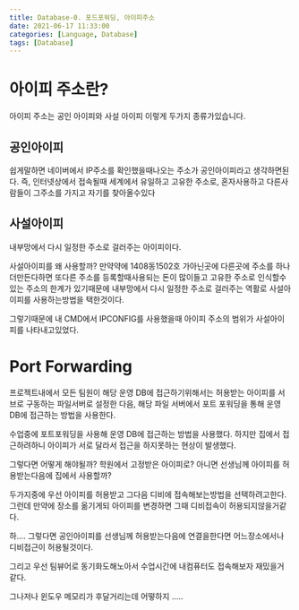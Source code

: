 ```yaml
---
title: Database-0. 포드포워딩, 아이피주소
date: 2021-06-17 11:33:00
categories: [Language, Database]
tags: [Database]
---
```


# 아이피 주소란?

아이피 주소는 공인 아이피와 사설 아이피 이렇게 두가지 종류가있습니다.

## 공인아이피

쉽게말하면 네이버에서 IP주소를 확인했을때나오는 주소가 공인아이피라고 생각하면된다.
즉, 인터넷상에서 접속될때 세계에서 유일하고 고유한 주소로, 혼자사용하고 다른사람들이 그주소를 가지고 자기를 찾아올수있다


## 사설아이피

내부망에서 다시 일정한 주소로 걸러주는 아이피이다.

사설아이피를 왜 사용할까?
만약약에 1408동1502호 가아닌곳에 다른곳에 주소를 하나더만든다하면
또다른 주소를 등록할때사용되는 돈이 많이들고 고유한 주소로 인식할수있는 주소의 한계가 있기때문에
내부망에서 다시 일정한 주소로 걸러주는 역활로 사설아이피를 사용하는방법을 택한것이다.

그렇기때문에 내 CMD에서 IPCONFIG를 사용했을때
아이피 주소의 범위가 사설아이피를 나타내고있었다.


# Port Forwarding

프로젝트내에서 모든 팀원이 해당 운영 DB에 접근하기위해서는
허용받는 아이피를 서브로 구동하는 파일서버로 설정한 다음, 해당 파일 서버에서 포트 포워딩을 통해
운영 DB에 접근하는 방법을 사용한다.


수업중에 포트포워딩을 사용해 운영 DB에 접근하는 방법을 사용했다.
하지만 집에서 접근하려하니 아이피가 서로 달라서 접근을 하지못하는 현상이 발생했다.

그렇다면 어떻게 해야될까?
학원에서 고정받은 아이피로?
아니면 선생님께 아이피를 허용받는다음에 집에서 사용할까? 

두가지중에 우선 아이피를 허용받고 그다음 디비에 접속해보는방법을 선택하려고한다.
그런데 만약에 장소를 옮기게되 아이피를 변경하면 그때 디비접속이 허용되지않을거같다.

하.... 그렇다면 공인아이피를 선생님께 허용받는다음에 연결을한다면
어느장소에서나 디비접근이 허용될것이다.

그리고 우선 팀뷰어로 동기화도해노아서 수업시간에 내컴퓨터도 접속해보자 재밌을거같다.

그나저나 윈도우 메모리가 후달거리는데 어떻하지 .....






